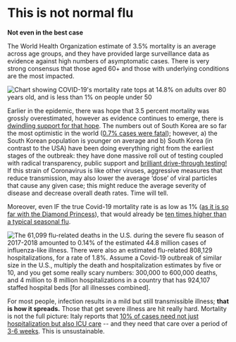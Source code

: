 # This is not normal flu
**Not even in the best case**

The World Health Organization estimate of 3.5% mortality is an average across age groups, and they have provided large surveillance data as evidence against high numbers of asymptomatic cases. There is very strong consensus that those aged 60+ and those with underlying conditions are the most impacted.

![Chart showing COVID-19's mortality rate tops at 14.8% on adults over 80 years old, and is less than 1% on people under 50](images/en/mortality.png)

Earlier in the epidemic, there was hope that 3.5 percent mortality was grossly overestimated, however as evidence continues to emerge, there is [dwindling support for that hope](https://www.statnews.com/2020/02/25/new-data-from-china-buttress-fears-about-high-coronavirus-fatality-rate-who-expert-says/). The numbers out of South Korea are so far the most optimistic in the world ([0.7% cases were fatal](https://twitter.com/marcelsalathe/status/1236914078632812544)); however, a) the South Korean population is younger on average and b) South Korea (in contrast to the USA) have been doing everything right from the earliest stages of the outbreak: they have done massive roll out of testing coupled with radical transparency, public support and [brilliant drive-through testing!](https://twitter.com/cnni/status/1234524871226482688) If this strain of Coronavirus is like other viruses, aggressive measures that reduce transmission, may also lower the average ‘dose’ of viral particles that cause any given case; this might reduce the average severity of disease and decrease overall death rates. Time will tell.

Moreover, even IF the true Covid-19 mortality rate is as low as 1% ([as it is so far with the Diamond Princess](https://wwwnc.cdc.gov/eid/article/26/6/20-0452_article)), that would already be [ten times higher than a typical seasonal flu](https://www.bloomberg.com/opinion/articles/2020-03-05/how-bad-is-the-coronavirus-let-s-compare-with-sars-ebola-flu).

![The 61,099 flu-related deaths in the U.S. during the severe flu season of 2017-2018 amounted to 0.14% of the estimated 44.8 million cases of influenza-like illness. There were also an estimated flu-related 808,129 hospitalizations, for a rate of 1.8%. Assume a Covid-19 outbreak of similar size in the U.S., multiply the death and hospitalization estimates by five or 10, and you get some really scary numbers: 300,000 to 600,000 deaths, and [4 million to 8 million hospitalizations in a country that has 924,107 staffed hospital beds](https://www.bloomberg.com/opinion/articles/2020-03-05/how-bad-is-the-coronavirus-let-s-compare-with-sars-ebola-flu) \[for all illnesses combined\].](images/en/covid-flu-comparison.png)

For most people, infection results in a mild but still transmissible illness; **that is how it spreads.** Those that get severe illness are hit really hard. Mortality is not the full picture: Italy reports that [10% of cases need not just hospitalization but also ICU
care](https://twitter.com/marcelsalathe/status/1235662457261023232) -- and they need that care over a period of [3-6 weeks](https://www.washingtonpost.com/health/2020/03/07/how-doctors-treat-sickest-coronavirus-patients/). This is unsustainable.
